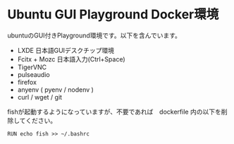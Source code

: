 # Ubuntu GUI Playground Docker環境

ubuntuのGUI付きPlayground環境です。以下を含んでいます。

* LXDE 日本語GUIデスクチップ環境
* Fcitx + Mozc 日本語入力(Ctrl+Space)
* TigerVNC
* pulseaudio
* firefox
* anyenv ( pyenv / nodenv )
* curl / wget / git

fishが起動するようになっていますが、不要であれば　dockerfile 内の以下を削除してください。

```
RUN echo fish >> ~/.bashrc
```


